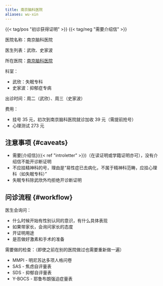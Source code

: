 ```yaml
---
title: 南京脑科医院
aliases: wu-xin
---
```


{{< tag/pos "初诊获得证明" >}} {{< tag/neg "需要介绍信" >}}

医院名称：南京脑科医院

医生列表：武欣、史家波

所在医院：[南京脑科医院](https://www.openstreetmap.org/way/1020499860)

科室：

- 武欣：失眠专科
- 史家波：抑郁症专病

出诊时间：周二（武欣）、周三（史家波）

费用：

- 挂号 35 元，初次到南京脑科医院就诊加收 39 元（需提前抢号）
- 心理测试 273 元

## 注意事项 {#caveats}

- 需要[介绍信]({{< ref "introletter" >}})（在读证明或学籍证明亦可），没有介绍信不能开诊断证明
- 不应挂精神科的号，理由是“易性症已去病化，不属于精神科范畴，应挂心理科（如失眠专科）”
- 失眠专科除武欣外均拒绝开诊断证明

## 问诊流程 {#workflow}

医生会询问：

- 什么时候开始有性别认同的意识，有什么具体表现
- 如果带家长，会询问家长的态度
- 开证明用途
- 是否做好激素和手术的准备

需要做的检查：（即使之前在别的医院做过也需要重新做一遍）

- MMPI - 明尼苏达多项人格问卷 <!-- - PDQ-4+,人格障碍测试筛查量表 [人格测试]不确定是不是这张表 -->
- SAS - 焦虑自评量表
- SDS - 抑郁自评量表
- Y-BOCS - 耶鲁布朗强迫症量表
